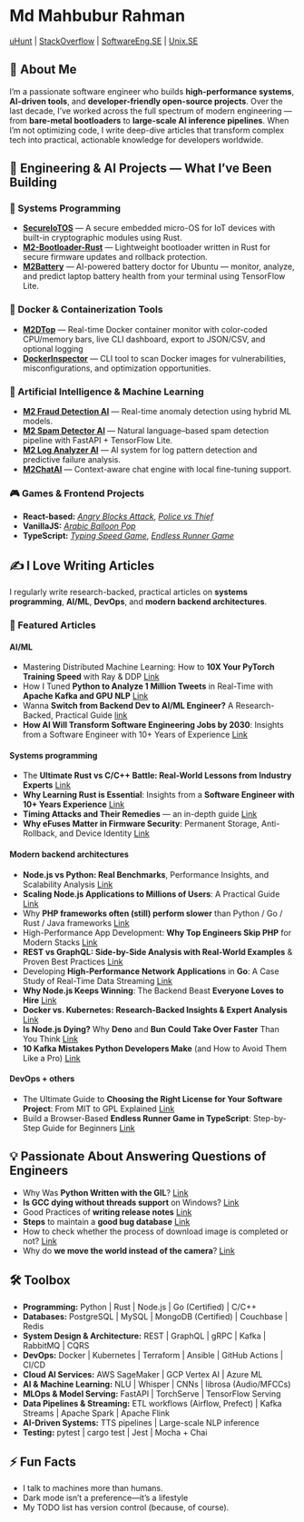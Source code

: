 # Md Mahbubur Rahman  


[uHunt](https://uhunt.onlinejudge.org/id/33572)  | [StackOverflow](https://stackoverflow.com/users/1599736/md-mahbubur-rahman) | [SoftwareEng.SE](https://softwareengineering.stackexchange.com/users/63715/md-mahbubur-rahman) | [Unix.SE](https://unix.stackexchange.com/users/23069/md-mahbubur-rahman) 

## 🚀 About Me  
I’m a passionate software engineer who builds **high-performance systems**, **AI-driven tools**, and **developer-friendly open-source projects**. Over the last decade, I’ve worked across the full spectrum of modern engineering — from **bare-metal bootloaders** to **large-scale AI inference pipelines**.  When I’m not optimizing code, I write deep-dive articles that transform complex tech into practical, actionable knowledge for developers worldwide.

## 🧠 Engineering & AI Projects — What I’ve Been Building

### 🧩 Systems Programming  
- [**SecureIoTOS**](https://github.com/m-a-h-b-u-b/SecureIoTOS) — A secure embedded micro-OS for IoT devices with built-in cryptographic modules using Rust.   
- [**M2-Bootloader-Rust**](https://github.com/m-a-h-b-u-b/M2-Bootloader-Rust) — Lightweight bootloader written in Rust for secure firmware updates and rollback protection.  
- [**M2Battery**](https://m-a-h-b-u-b.github.io/m2battery/) — AI-powered battery doctor for Ubuntu — monitor, analyze, and predict laptop battery health from your terminal using TensorFlow Lite. 

### 🐳 Docker & Containerization Tools  
- [**M2DTop**](https://github.com/m-a-h-b-u-b/m2dtop) — Real-time Docker container monitor with color-coded CPU/memory bars, live CLI dashboard, export to JSON/CSV, and optional logging  
- [**DockerInspector**](https://github.com/m-a-h-b-u-b/dockerinspector) — CLI tool to scan Docker images for vulnerabilities, misconfigurations, and optimization opportunities. 
  
### 🤖 Artificial Intelligence & Machine Learning  
- [**M2 Fraud Detection AI**](https://github.com/m-a-h-b-u-b/M2-Fraud-Detection-AI) — Real-time anomaly detection using hybrid ML models.  
- [**M2 Spam Detector AI**](https://github.com/m-a-h-b-u-b/M2-Spam-Detector-AI) — Natural language–based spam detection pipeline with FastAPI + TensorFlow Lite.  
- [**M2 Log Analyzer AI**](https://github.com/m-a-h-b-u-b/M2-Log-Analyzer-AI) — AI system for log pattern detection and predictive failure analysis.  
- [**M2ChatAI**](https://github.com/m-a-h-b-u-b/M2ChatAI) — Context-aware chat engine with local fine-tuning support.  

### 🎮 Games & Frontend Projects  
- **React-based:** [*Angry Blocks Attack*](https://m-a-h-b-u-b.github.io/angry-blocks-attack), [*Police vs Thief*](https://m-a-h-b-u-b.github.io/police-vs-thief-game-reactjs)  
- **VanillaJS:** [*Arabic Balloon Pop*](https://m-a-h-b-u-b.github.io/arabic-balloon-pop)  
- **TypeScript:** [*Typing Speed Game*](https://m-a-h-b-u-b.github.io/typing-speed-game/), [*Endless Runner Game*](https://m-a-h-b-u-b.github.io/endless-runner-game/)   


## ✍️ I Love Writing Articles  

I regularly write research-backed, practical articles on **systems programming**, **AI/ML**, **DevOps**, and **modern backend architectures**.

### 🧭 Featured Articles

#### AI/ML
- Mastering Distributed Machine Learning: How to **10X Your PyTorch Training Speed** with Ray & DDP [Link](https://dev.to/m-a-h-b-u-b/mastering-distributed-machine-learning-how-to-10x-your-pytorch-training-speed-with-ray-ddp-5hgg)
- How I Tuned **Python to Analyze 1 Million Tweets** in Real-Time with **Apache Kafka and GPU NLP** [Link](https://dev.to/m-a-h-b-u-b/how-i-tuned-python-to-analyze-1-million-tweets-in-real-time-with-apache-kafka-and-gpu-nlp-31a8)
- Wanna **Switch from Backend Dev to AI/ML Engineer?** A Research-Backed, Practical Guide [link](https://dev.to/m-a-h-b-u-b/wanna-switch-from-backend-dev-to-aiml-engineer-a-research-backed-practical-guide-2pnh)
- **How AI Will Transform Software Engineering Jobs by 2030**: Insights from a Software Engineer with 10+ Years of Experience [Link](https://dev.to/m-a-h-b-u-b/how-ai-will-transform-software-engineering-jobs-by-2030-insights-from-a-software-engineer-with-10-2jh2)

#### Systems programming
- The **Ultimate Rust vs C/C++ Battle: Real-World Lessons from Industry Experts** [Link](https://dev.to/m-a-h-b-u-b/the-ultimate-rust-vs-cc-battle-real-world-lessons-from-industry-experts-4pf4)
- **Why Learning Rust is Essential**: Insights from a **Software Engineer with 10+ Years Experience**  [Link](https://dev.to/m-a-h-b-u-b/why-learning-rust-is-essential-insights-from-a-software-engineer-with-10-years-experience-16fg)
- **Timing Attacks and Their Remedies** — an in-depth guide [Link](https://dev.to/m-a-h-b-u-b/timing-attacks-and-their-remedies-an-in-depth-guide-2j4)
- **Why eFuses Matter in Firmware Security**: Permanent Storage, Anti-Rollback, and Device Identity [Link](https://dev.to/m-a-h-b-u-b/why-efuses-matter-in-firmware-security-permanent-storage-anti-rollback-and-device-identity-4fon)

#### Modern backend architectures
- **Node.js vs Python: Real Benchmarks**, Performance Insights, and Scalability Analysis [Link](https://dev.to/m-a-h-b-u-b/nodejs-vs-python-real-benchmarks-performance-insights-and-scalability-analysis-4dm5)
- **Scaling Node.js Applications to Millions of Users**: A Practical Guide [Link](https://dev.to/m-a-h-b-u-b/scaling-nodejs-applications-to-millions-of-users-a-practical-guide-3mpm)
- Why **PHP frameworks often (still) perform slower** than Python / Go / Rust / Java frameworks [Link](https://dev.to/m-a-h-b-u-b/why-php-frameworks-often-still-perform-slower-than-python-go-rust-java-frameworks-4457)
- High-Performance App Development: **Why Top Engineers Skip PHP** for Modern Stacks [Link](https://dev.to/m-a-h-b-u-b/high-performance-app-development-why-top-engineers-skip-php-for-modern-stacks-259a)
- **REST vs GraphQL: Side-by-Side Analysis with Real-World Examples** & Proven Best Practices [Link](https://dev.to/m-a-h-b-u-b/rest-vs-graphql-side-by-side-analysis-with-real-world-examples-proven-best-practices-47i3)
- Developing **High-Performance Network Applications** in **Go**: A Case Study of Real-Time Data Streaming [Link](https://dev.to/m-a-h-b-u-b/developing-high-performance-network-applications-in-go-a-case-study-of-real-time-data-streaming-2b77) 
- **Why Node.js Keeps Winning**: The Backend Beast **Everyone Loves to Hire** [Link](https://dev.to/m-a-h-b-u-b/why-nodejs-keeps-winning-the-backend-beast-everyone-loves-to-hire-3cip)
- **Docker vs. Kubernetes: Research-Backed Insights & Expert Analysis** [Link](https://dev.to/m-a-h-b-u-b/docker-vs-kubernetes-research-backed-insights-expert-analysis-fjd)
- **Is Node.js Dying?** Why **Deno** and **Bun** **Could Take Over Faster** Than You Think [Link](https://dev.to/m-a-h-b-u-b/is-nodejs-dying-why-deno-and-bun-could-take-over-faster-than-you-think-3mp)
- **10 Kafka Mistakes Python Developers Make** (and How to Avoid Them Like a Pro) [Link](https://dev.to/m-a-h-b-u-b/10-kafka-mistakes-python-developers-make-and-how-to-avoid-them-like-a-pro-55cl)

#### DevOps + others 
- The Ultimate Guide to **Choosing the Right License for Your Software Project**: From MIT to GPL Explained [Link](https://dev.to/m-a-h-b-u-b/the-ultimate-guide-to-choosing-the-right-license-for-your-software-project-from-mit-to-gpl-h9e)
- Build a Browser-Based **Endless Runner Game in TypeScript**: Step-by-Step Guide for Beginners [Link](https://dev.to/m-a-h-b-u-b/build-a-browser-based-endless-runner-game-in-typescript-step-by-step-guide-for-beginners-4k4n) 

## 💡 Passionate About Answering Questions of Engineers  
- Why Was **Python Written with the GIL**? [Link](https://softwareengineering.stackexchange.com/questions/186889/why-was-python-written-with-the-gil/186909#186909)
- **Is GCC dying without threads support** on Windows? [Link](https://softwareengineering.stackexchange.com/questions/195639/is-gcc-dying-without-threads-support-on-windows/195731#195731)
- Good Practices of **writing release notes** [Link](https://softwareengineering.stackexchange.com/questions/167578/good-practices-of-writing-release-notes/167579#167579)
- **Steps** to maintain a **good bug database** [Link](https://softwareengineering.stackexchange.com/questions/167726/steps-to-maintain-a-good-bug-database/167728#167728)
- How to check whether the process of download image is completed or not? [Link](https://stackoverflow.com/questions/13965294/how-to-check-whether-the-process-of-download-image-is-completed-or-not/13965460#13965460)
- Why do **we move the world instead of the camera**? [Link](https://gamedev.stackexchange.com/questions/40741/why-do-we-move-the-world-instead-of-the-camera/40746#40746)

## 🛠️ Toolbox

- **Programming:** Python |  Rust | Node.js | Go (Certified) | C/C++ 
- **Databases:**  PostgreSQL |  MySQL |  MongoDB (Certified) |  Couchbase |  Redis  
- **System Design & Architecture:**  REST |  GraphQL | gRPC |  Kafka |  RabbitMQ |  CQRS  
- **DevOps:**  Docker |  Kubernetes |  Terraform |  Ansible |  GitHub Actions |  CI/CD  
- **Cloud AI Services:**  AWS SageMaker | GCP Vertex AI | Azure ML  
- **AI & Machine Learning:**  NLU | Whisper | CNNs | librosa (Audio/MFCCs)  
- **MLOps & Model Serving:**  FastAPI |  TorchServe |  TensorFlow Serving  
- **Data Pipelines & Streaming:** ETL workflows (Airflow, Prefect) |  Kafka Streams |  Apache Spark |  Apache Flink  
- **AI-Driven Systems:** TTS pipelines | Large-scale NLP inference  
- **Testing:**  pytest | cargo test | Jest | Mocha + Chai  

## ⚡ Fun Facts
- I talk to machines more than humans.  
- Dark mode isn’t a preference—it’s a lifestyle   
- My TODO list has version control (because, of course).    


